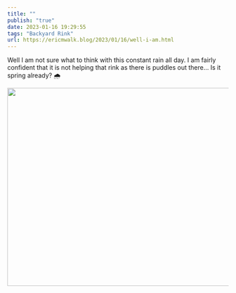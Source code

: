 ```yaml
---
title: ""
publish: "true"
date: 2023-01-16 19:29:55
tags: "Backyard Rink"
url: https://ericmwalk.blog/2023/01/16/well-i-am.html
---
```


Well I am not sure what to think with this constant rain all day. I am fairly confident that it is not helping that rink as there is puddles out there… Is it spring already? 🌧️

<img src="uploads/2023/3ec40b79b3.jpg" width="600" height="450" alt="">